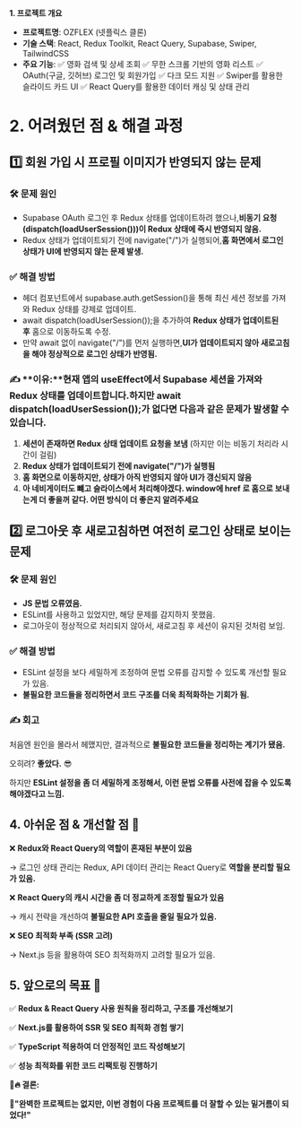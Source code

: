 **1. 프로젝트 개요**

- **프로젝트명**: OZFLEX (넷플릭스 클론)
- **기술 스택**: React, Redux Toolkit, React Query, Supabase, Swiper, TailwindCSS
- **주요 기능**:
✅ 영화 검색 및 상세 조회
✅ 무한 스크롤 기반의 영화 리스트
✅ OAuth(구글, 깃허브) 로그인 및 회원가입
✅ 다크 모드 지원
✅ Swiper를 활용한 슬라이드 카드 UI
✅ React Query를 활용한 데이터 캐싱 및 상태 관리

# 2. 어려웠던 점 & 해결 과정

## **1️⃣ 회원 가입 시 프로필 이미지가 반영되지 않는 문제**

### **🛠 문제 원인**

- Supabase OAuth 로그인 후 Redux 상태를 업데이트하려 했으나,**비동기 요청(dispatch(loadUserSession()))이 Redux 상태에 즉시 반영되지 않음.**
- Redux 상태가 업데이트되기 전에 navigate("/")가 실행되어,**홈 화면에서 로그인 상태가 UI에 반영되지 않는 문제 발생.**

### **✅ 해결 방법**

- 헤더 컴포넌트에서 supabase.auth.getSession()을 통해 최신 세션 정보를 가져와 Redux 상태를 강제로 업데이트.
- await dispatch(loadUserSession());을 추가하여 **Redux 상태가 업데이트된 후** 홈으로 이동하도록 수정.
- 만약 await 없이 navigate("/")를 먼저 실행하면,**UI가 업데이트되지 않아 새로고침을 해야 정상적으로 로그인 상태가 반영됨.**

### ✍ **이유:**현재 앱의 useEffect에서 Supabase 세션을 가져와 Redux 상태를 업데이트합니다.하지만 await dispatch(loadUserSession());가 없다면 다음과 같은 문제가 발생할 수 있습니다.

1. **세션이 존재하면 Redux 상태 업데이트 요청을 보냄** (하지만 이는 비동기 처리라 시간이 걸림)
2. **Redux 상태가 업데이트되기 전에 navigate("/")가 실행됨**
3. **홈 화면으로 이동하지만, 상태가 아직 반영되지 않아 UI가 갱신되지 않음**
4. **아 네비게이터도 뺴고 슬라이스에서 처리해야겠다. window에 href 로 홈으로 보내는게 더 좋을꺼 같다. 어떤 방식이 더 좋은지 알려주세요**

## **2️⃣ 로그아웃 후 새로고침하면 여전히 로그인 상태로 보이는 문제**

### **🛠 문제 원인**

- **JS 문법 오류였음.**
- ESLint를 사용하고 있었지만, 해당 문제를 감지하지 못했음.
- 로그아웃이 정상적으로 처리되지 않아서, 새로고침 후 세션이 유지된 것처럼 보임.

### **✅ 해결 방법**

- ESLint 설정을 보다 세밀하게 조정하여 문법 오류를 감지할 수 있도록 개선할 필요가 있음.
- **불필요한 코드들을 정리하면서 코드 구조를 더욱 최적화하는 기회가 됨.**

### **✍ 회고**

처음엔 원인을 몰라서 헤맸지만, 결과적으로 **불필요한 코드들을 정리하는 계기가 됐음.**

오히려? **좋았다.** 😎

하지만 **ESLint 설정을 좀 더 세밀하게 조정해서, 이런 문법 오류를 사전에 잡을 수 있도록 해야겠다고 느낌.**

## **4. 아쉬운 점 & 개선할 점 🤔**

❌ **Redux와 React Query의 역할이 혼재된 부분이 있음**

→ 로그인 상태 관리는 Redux, API 데이터 관리는 React Query로 **역할을 분리할 필요가 있음.**

❌ **React Query의 캐시 시간을 좀 더 정교하게 조정할 필요가 있음**

→ 캐시 전략을 개선하여 **불필요한 API 호출을 줄일 필요가 있음.**

❌ **SEO 최적화 부족 (SSR 고려)**

→ Next.js 등을 활용하여 SEO 최적화까지 고려할 필요가 있음.

## **5. 앞으로의 목표 🚀**

✅ **Redux & React Query 사용 원칙을 정리하고, 구조를 개선해보기**

✅ **Next.js를 활용하여 SSR 및 SEO 최적화 경험 쌓기**

✅ **TypeScript 적용하여 더 안정적인 코드 작성해보기**

✅ **성능 최적화를 위한 코드 리팩토링 진행하기**

📌**🔥 결론:**

🚀**"완벽한 프로젝트는 없지만, 이번 경험이 다음 프로젝트를 더 잘할 수 있는 밑거름이 되었다!"**
